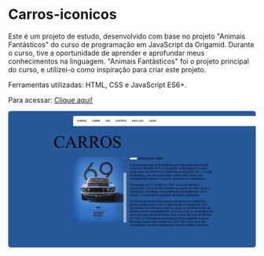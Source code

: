 # Carros-iconicos
 
Este é um projeto de estudo, desenvolvido com base no projeto "Animais Fantásticos" do curso de programação em JavaScript da Origamid. Durante o curso, tive a oportunidade de aprender e aprofundar meus conhecimentos na linguagem. "Animais Fantásticos" foi o projeto principal do curso, e utilizei-o como inspiração para criar este projeto.

Ferramentas utilizadas:
HTML, CSS e JavaScript ES6+.

Para acessar: [Clique aqui!](https://davi-devroom.github.io/Carros-iconicos/)

<img src="img/Pag.png" style="border-radius: 5px;">